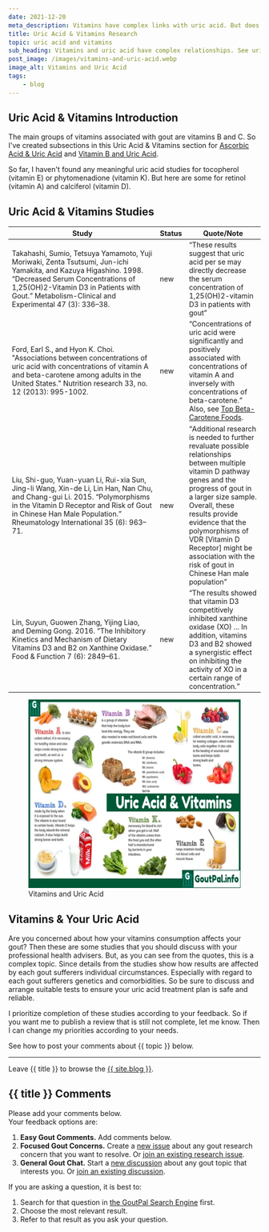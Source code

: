 ```yaml
---
date: 2021-12-20
meta_description: Vitamins have complex links with uric acid. But does the research really tell us how vitamins help gout? Check the latest studies.
title: Uric Acid & Vitamins Research
topic: uric acid and vitamins
sub_heading: Vitamins and uric acid have complex relationships. See uric acid and vitamins facts to discuss with your doctor.
post_image: /images/vitamins-and-uric-acid.webp
image_alt: Vitamins and Uric Acid
tags:
    - blog
---
```


<h2 id="intro">Uric Acid & Vitamins Introduction</h2>

The main groups of vitamins associated with gout are vitamins B and C. So I've created subsections in this Uric Acid & Vitamins section for <a href="/blog/ascorbic-acid-gout/">Ascorbic Acid & Uric Acid</a> and <a href="/blog/vitamin-b-uric-acid/">Vitamin B and Uric Acid</a>.

So far, I haven't found any meaningful uric acid studies for tocopherol (vitamin E) or phytomenadione (vitamin K). But here are some for retinol (vitamin A) and calciferol (vitamin D).

<h2 id="list">Uric Acid & Vitamins Studies</h2>

<table id="studies" style="width: 100%;">
	<thead>
		<tr>
			<th style="width: 60%;">Study</th>
			<th style="width: 10%;">Status</th>
			<th style="width: 30%;">Quote/Note</th>
		</tr>
	</thead>
	<tbody>
		<tr id="1998">
			<td>Takahashi, Sumio, Tetsuya Yamamoto, Yuji Moriwaki, Zenta Tsutsumi, Jun-ichi Yamakita, and Kazuya Higashino. 1998. “Decreased Serum Concentrations of 1,25(OH)2-Vitamin D3 in Patients with Gout.” Metabolism-Clinical and Experimental 47 (3): 336–38.</td>
			<td>new</td>
			<td><q cite="https://doi.org/10.1007/978-1-4615-5381-6_11">These results suggest that uric acid per se may directly decrease the serum concentration of 1,25(OH)2-vitamin D3 in patients with gout</q></td>
		</tr>
		<tr id="2013">
			<td>Ford, Earl S., and Hyon K. Choi. "Associations between concentrations of uric acid with concentrations of vitamin A and beta-carotene among adults in the United States." Nutrition research 33, no. 12 (2013): 995-1002.</td>
			<td>new</td>
			<td><q cite="https://doi.org/10.1016/j.nutres.2013.08.008">Concentrations of uric acid were significantly and positively associated with concentrations of vitamin A and inversely with concentrations of beta-carotene.</q> Also, see <a href="https://goutpal.com/blog/beta-carotene-foods-gout/">Top Beta-Carotene Foods</a>.</td>
		</tr>
		<tr id="2015">
			<td>Liu, Shi-guo, Yuan-yuan Li, Rui-xia Sun, Jing-li Wang, Xin-de Li, Lin Han, Nan Chu, and Chang-gui Li. 2015. “Polymorphisms in the Vitamin D Receptor and Risk of Gout in Chinese Han Male Population.” Rheumatology International 35 (6): 963–71.</td>
			<td>new</td>
			<td><q cite="https://doi.org/10.1007/s00296-014-3167-z">Additional research is needed to further revaluate possible relationships between multiple vitamin D pathway genes and the progress of gout in a larger size sample. Overall, these results provide evidence that the polymorphisms of VDR [Vitamin D Receptor] might be association with the risk of gout in Chinese Han male population</q></td>
		</tr>
		<tr id="2016">
			<td>Lin, Suyun, Guowen Zhang, Yijing Liao, and Deming Gong. 2016. “The Inhibitory Kinetics and Mechanism of Dietary Vitamins D3 and B2 on Xanthine Oxidase.” Food & Function 7 (6): 2849–61.</td>
			<td>new</td>
			<td><q cite="https://doi.org/10.1039/c6fo00491a">The results showed that vitamin D3 competitively inhibited xanthine oxidase (XO) ... In addition, vitamins D3 and B2 showed a synergistic effect on inhibiting the activity of XO in a certain range of concentration.</q></td>
		</tr>
	</tbody>
</table>

<figure class="inner">
<img src="/images/vitamins-and-uric-acid.webp" alt="Vitamins and Uric Acid"  width="610" height="377">
  <figcaption>Vitamins and Uric Acid</figcaption>
</figure>

<h2 id="next">Vitamins & Your Uric Acid</h2>

Are you concerned about how your vitamins consumption affects your gout? Then these are some studies that you should discuss with your professional health advisers. But, as you can see from the quotes, this is a complex topic. Since details from the studies show how results are affected by each gout sufferers individual circumstances. Especially with regard to each gout sufferers genetics and comorbidities. So be sure to discuss and arrange suitable tests to ensure your uric acid treatment plan is safe and reliable. 

I prioritize completion of these studies according to your feedback. So if you want me to publish a review that is still not complete, let me know. Then I can change my priorities according to your needs.

See how to post your comments about {{ topic }} below.

<hr>
Leave {{ title }} to browse the <a href="/blog">{{ site.blog }}</a>.

<h2 id="comments">{{ title }} Comments</h2>
<p>Please add your comments below.<br />
Your feedback options are:</p>
<ol>
<li><b>Easy Gout Comments.</b> Add comments below.</li>
<li><b>Focused Gout Concerns.</b> Create a <a href="https://github.com/kct2020/goutpal-info-11ty/issues/new/choose">new issue</a> about any gout research concern that you want to resolve. Or <a href="https://github.com/kct2020/goutpal-info-11ty/issues">join an existing research issue</a>.</li>
<li><b>General Gout Chat.</b> Start a <a href="https://github.com/kct2020/goutpal-com-skeleventy/discussions/new">new discussion</a> about any gout topic that interests you. Or <a href="https://github.com/kct2020/goutpal-com-skeleventy/discussions">join an existing discussion</a>.</li>
</ol>
<p>If you are asking a question, it is best to:</p>
<ol>
<li>Search for that question in <a href="https://cse.google.com/cse?cof=FORID:0&cx=partner-pub-4857169685716700:9780732506">the GoutPal Search Engine</a> first.</li>
<li>Choose the most relevant result.</li>
<li>Refer to that result as you ask your question.</li>
</ol>
<script src="https://giscus.app/client.js"
        data-repo="kct2020/goutpal-com-skeleventy"
        data-repo-id="R_kgDOGVSRQQ"
        data-category="GoutPal Links Comments🗣"
        data-category-id="DIC_kwDOGVSRQc4CRbFp"
        data-mapping="title"
        data-strict="0"
        data-reactions-enabled="1"
        data-emit-metadata="1"
        data-input-position="top"
        data-theme="light_tritanopia"
        data-lang="en"
        data-loading="lazy"
        crossorigin="anonymous"
        async>
</script>